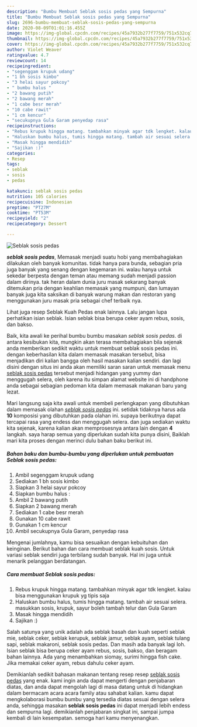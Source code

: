 ```yaml
---
description: "Bumbu Membuat Seblak sosis pedas yang Sempurna"
title: "Bumbu Membuat Seblak sosis pedas yang Sempurna"
slug: 2696-bumbu-membuat-seblak-sosis-pedas-yang-sempurna
date: 2020-08-09T01:01:16.455Z
image: https://img-global.cpcdn.com/recipes/45a7932b277f7759/751x532cq70/seblak-sosis-pedas-foto-resep-utama.jpg
thumbnail: https://img-global.cpcdn.com/recipes/45a7932b277f7759/751x532cq70/seblak-sosis-pedas-foto-resep-utama.jpg
cover: https://img-global.cpcdn.com/recipes/45a7932b277f7759/751x532cq70/seblak-sosis-pedas-foto-resep-utama.jpg
author: Violet Weaver
ratingvalue: 4.7
reviewcount: 14
recipeingredient:
- "segenggam krupuk udang"
- "1 bh sosis kimbo"
- "3 helai sayur pokcoy"
- " bumbu halus "
- "2 bawang putih"
- "2 bawang merah"
- "1 cabe besr merah"
- "10 cabe rawit"
- "1 cm kencur"
- "secukupnya Gula Garam penyedap rasa"
recipeinstructions:
- "Rebus krupuk hingga matang. tambahkan minyak agar tdk lengket. kalau bisa menggunakan krupuk yg tipis saja"
- "Haluskan bumbu halus, tumis hingga matang. tambah air sesuai selera. masukkan sosis, krupuk, sayur boleh tambah telur dan Gula Garam"
- "Masak hingga mendidih"
- "Sajikan :)"
categories:
- Resep
tags:
- seblak
- sosis
- pedas

katakunci: seblak sosis pedas 
nutrition: 105 calories
recipecuisine: Indonesian
preptime: "PT27M"
cooktime: "PT53M"
recipeyield: "2"
recipecategory: Dessert

---
```



![Seblak sosis pedas](https://img-global.cpcdn.com/recipes/45a7932b277f7759/751x532cq70/seblak-sosis-pedas-foto-resep-utama.jpg)

<b><i>seblak sosis pedas</i></b>, Memasak menjadi suatu hobi yang membahagiakan dilakukan oleh banyak komunitas. tidak hanya para bunda, sebagian pria juga banyak yang senang dengan kegemaran ini. walau hanya untuk sekedar berpesta dengan teman atau memang sudah menjadi passion dalam dirinya. tak heran dalam dunia juru masak sekarang banyak ditemukan pria dengan keahlian memasak yang mumpuni, dan lumayan banyak juga kita saksikan di banyak warung makan dan restoran yang menggunakan juru masak pria sebagai chef terbaik nya.

Lihat juga resep Seblak Kuah Pedas enak lainnya. Lalu jangan lupa perhatikan isian seblak. Isian seblak bisa berupa ceker ayam rebus, sosis, dan bakso.

Baik, kita awali ke perihal bumbu bumbu masakan <i>seblak sosis pedas</i>. di antara kesibukan kita, mungkin akan terasa membahagiakan bila sejenak anda memberikan sedikit waktu untuk membuat seblak sosis pedas ini. dengan keberhasilan kita dalam memasak masakan tersebut, bisa menjadikan diri kalian bangga oleh hasil masakan kalian sendiri. dan lagi disini dengan situs ini anda akan memiliki saran saran untuk memasak menu <u>seblak sosis pedas</u> tersebut menjadi hidangan yang yummy dan menggugah selera, oleh karena itu simpan alamat website ini di handphone anda sebagai sebagian pedoman kita dalam memasak makanan baru yang lezat.


Mari langsung saja kita awali untuk membeli perlengkapan yang dibutuhkan dalam memasak olahan <u><i>seblak sosis pedas</i></u> ini. setidak tidaknya harus ada <b>10</b> komposisi yang dibutuhkan pada olahan ini. supaya berikutnya dapat tercapai rasa yang endess dan menggugah selera. dan juga sediakan waktu kita sejenak, karena kalian akan memprosesnya antara lain dengan <b>4</b> langkah. saya harap semua yang diperlukan sudah kita punya disini, Baiklah mari kita proses dengan merinci dulu bahan baku berikut ini.

<!--inarticleads1-->

##### Bahan baku dan bumbu-bumbu yang diperlukan untuk pembuatan Seblak sosis pedas:

1. Ambil segenggam krupuk udang
1. Sediakan 1 bh sosis kimbo
1. Siapkan 3 helai sayur pokcoy
1. Siapkan  bumbu halus :
1. Ambil 2 bawang putih
1. Siapkan 2 bawang merah
1. Sediakan 1 cabe besr merah
1. Gunakan 10 cabe rawit
1. Gunakan 1 cm kencur
1. Ambil secukupnya Gula Garam, penyedap rasa


Mengenai jumlahnya, kamu bisa sesuaikan dengan kebuituhan dan keinginan. Berikut bahan dan cara membuat seblak kuah sosis. Untuk variasi seblak sendiri juga terbilang sudah banyak. Hal ini juga untuk menarik pelanggan berdatangan. 

<!--inarticleads2-->

##### Cara membuat Seblak sosis pedas:

1. Rebus krupuk hingga matang. tambahkan minyak agar tdk lengket. kalau bisa menggunakan krupuk yg tipis saja
1. Haluskan bumbu halus, tumis hingga matang. tambah air sesuai selera. masukkan sosis, krupuk, sayur boleh tambah telur dan Gula Garam
1. Masak hingga mendidih
1. Sajikan :)


Salah satunya yang unik adalah ada seblak basah dan kuah seperti seblak mie, seblak ceker, seblak kerupuk, seblak jamur, seblak ayam, seblak tulang sapi, seblak makaroni, seblak sosis pedas. Dan masih ada banyak lagi loh. Isian seblak bisa berupa ceker ayam rebus, sosis, bakso, dan beragam bahan lainnya. Ada yang menambahkan siomay, surimi hingga fish cake. Jika memakai ceker ayam, rebus dahulu ceker ayam. 

Demikianlah sedikit bahasan makanan tentang resep resep <u>seblak sosis pedas</u> yang enak. kami ingin anda dapat mengerti dengan penjabaran diatas, dan anda dapat mengolah lagi di masa datang untuk di hidangkan dalam bermacam acara acara family atau sahabat kalian. kamu dapat mengkolaborasi bumbu bumbu yang tersedia diatas sesuai dengan selera anda, sehingga masakan <b>seblak sosis pedas</b> ini dapat menjadi lebih endess dan sempurna lagi. demikianlah penjabaran singkat ini, sampai jumpa kembali di lain kesempatan. semoga hari kamu menyenangkan.
